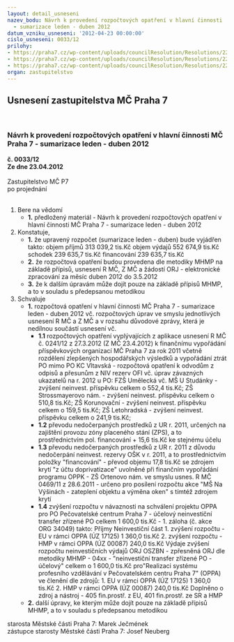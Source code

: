 ```yaml
---
layout: detail_usneseni
nazev_bodu: Návrh k provedení rozpočtových opatření v hlavní činnosti  MČ Praha 7
  - sumarizace leden - duben 2012
datum_vzniku_usneseni: '2012-04-23 00:00:00'
cislo_usneseni: 0033/12
prilohy:
- https://praha7.cz/wp-content/uploads/councilResolution/Resolutions/22161/2-12-12rooduben.doc
- https://praha7.cz/wp-content/uploads/councilResolution/Resolutions/22161/2-12-usneseni0182_12r.doc
- https://praha7.cz/wp-content/uploads/councilResolution/Resolutions/22161/2-12-usneseni0298_12r.doc
organ: zastupitelstvo
---
```

<div id="ucUsn_pList" class="usn">
	<span><h2>Usnesení zastupitelstva MČ Praha 7 </h2>
<br></span><div class="standBody">
<span><h3>Návrh k provedení rozpočtových opatření v hlavní činnosti  MČ Praha 7 - sumarizace leden - duben 2012</h3></span><div class="center">
		<strong>č. 0033/12</strong><br>
	</div>
<div class="center">
		<strong>Ze dne 23.04.2012</strong><br><br>
	</div>Zastupitelstvo MČ P7<br> po projednání<br><br><ol>
<li>Bere na vědomí<ul><li>
<strong>1.</strong> předložený materiál - Návrh k provedení rozpočtových opatření v hlavní činnosti  MČ Praha 7 - sumarizace leden - duben 2012</li></ul>
</li>
<li>Konstatuje,<ul>
<li>
<strong>1.</strong> že upravený rozpočet (sumarizace leden - duben) bude vyjádřen takto:                    objem příjmů       	     313 039,2 tis.Kč                                                           objem výdajů       	     552 674,9 tis.Kč                                                          schodek               	                 239 635,7 tis.Kč                                                      financování        	                 239 635,7 tis.Kč     </li>
<li>
<strong>2.</strong> že rozpočtová opatření budou provedena dle metodiky MHMP na základě přípisů, usnesení R MČ, Z MČ a žádostí ORJ - elektronické zpracování za měsíc duben 2012 do 3.5.2012</li>
<li>
<strong>3.</strong> že k dalším úpravám může dojít pouze na základě přípisů MHMP, a to v souladu s předepsanou metodikou</li>
</ul>
</li>
<li>Schvaluje<ul>
<li>
<strong>1.</strong> rozpočtová opatření v hlavní činnosti MČ Praha 7 - sumarizace leden - duben 2012 vč. rozpočtových úprav ve smyslu jednotlivých usnesení R MČ a Z MČ a v rozsahu důvodové zprávy, která je nedílnou součástí usnesení vč.<ul>
<li>
<strong>1.1</strong> rozpočtových opatření vyplývajících z aplikace usnesení R MČ č. 0241/12 z 27.3.2012 (Z MČ 23.4.2012) k finančnímu vypořádání příspěvkových organizací MČ Praha 7 za rok 2011 včetně rozdělení zlepšených hospodářských výsledků a vypořádání ztrát PO mimo PO KC Vltavská - rozpočtová opatření k odvodům z odpisů a přesunům z NIV rezerv OFI vč. úprav závazných ukazatelů na r. 2012  u PO:                                                                    FZŠ Umělecká vč. MŠ U Studánky - zvýšení neinvest. příspěvku             celkem o 552,4 tis.Kč;                                                                                                  ZŠ Strossmayerovo nám. - zvýšení neinvest. příspěvku                                 celkem o 510,8 tis.Kč;                                                                                            ZŠ Korunovační - zvýšení neinvest. příspěvku celkem o  159,5 tis.Kč;               ZŠ Letohradská  - zvýšení neinvest. příspěvku celkem o 241,9 tis.Kč; </li>
<li>
<strong>1.2</strong> převodu nedočerpaných prostředků z UR r. 2011, určených na zajištění provozu zóny placeného stání (ZPS), a to prostřednictvím pol. financování  + 15,6 tis.Kč ke stejnému účelu</li>
<li>
<strong>1.3</strong> převodu nedočerpaných prostředků z UR r. 2011 z důvodu nedočerpání neinvest. rezervy OŠK v r. 2011, a to prostřednictvím  položky "financování" - převod objemu 17,8 tis.Kč se zdrojem krytí "z účtu doprivatizace"  uvolněné při finančním vypořádání programu OPPK - ZŠ Ortenovo nám. ve smyslu usnes. R MČ 0469/11 z 28.6.2011   - určeno pro posílení rozpočtu akce "MŠ Na Výšinách - zateplení objektu a výměna oken" s tímtéž zdrojem krytí</li>
<li>
<strong>1.4</strong> zvýšení rozpočtu v návaznosti na schválení projektu OPPA pro PO Pečovatelské centrum Praha 7 - účelový neinvestiční transfer zřízené PO celkem 1 600,0 tis.Kč - 1. záloha (č. akce ORG 34049) takto:                       Příjmy                                                                                                     Neinvestiční část                                                                                                           1. zvýšení rozpočtu - EU v rámci OPPA    (ÚZ 17125)       1 360,0 tis.Kč   2. zvýšení rozpočtu - HMP v rámci OPPA (ÚZ 00087)          240,0 tis.Kč Výdaje                                                                                                                  zvýšení rozpočtu neinvestičních  výdajů ORJ OSZBN - zpřesněná ORJ dle metodiky MHMP - 04xx - "neinvestiční transfer zřízené PO - účelový"  celkem  o   1 600,0 tis.Kč pro"Realizaci systému profesního vzdělávání v Pečovatelském centru Praha 7" (OPPA)  ve členění dle zdrojů:                              1. EU v rámci OPPA    (ÚZ 17125)                                         1 360,0 tis.Kč 2. HMP v rámci OPPA (ÚZ 00087)                                            240,0 tis.Kč Doplněno o zdroj a nástroj - 405 fin.prostř. z EU, 401 fin.prostř. ze SR a HMP</li>
</ul>
</li>
<li>
<strong>2.</strong> další úpravy, ke kterým může dojít pouze na základě přípisů MHMP, a to v souladu s předepsanou metodikou</li>
</ul>
</li>
</ol>starosta Městské části Praha 7: Marek Ječmének<br>zástupce starosty Městské části Praha 7: Josef Neuberg
</div>
</div>